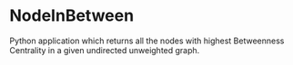 # NodeInBetween
Python application which returns all the nodes with highest Betweenness Centrality in a given undirected unweighted graph.
